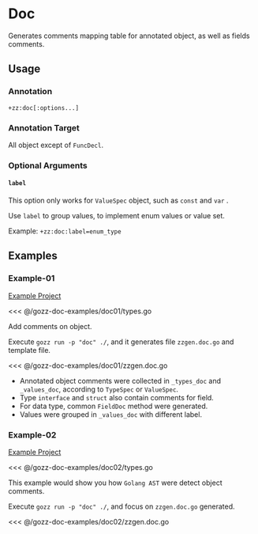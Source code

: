 # Doc

Generates comments mapping table for annotated object, as well as fields comments.

## Usage

### Annotation

`+zz:doc[:options...]`

### Annotation Target

All object except of `FuncDecl`.

### Optional Arguments

#### `label`

This option only works for `ValueSpec` object, such as `const` and `var` .

Use `label` to group values, to implement enum values or value set.

Example: `+zz:doc:label=enum_type`

## Examples

### Example-01

[Example Project](https://github.com/go-zing/gozz-doc-examples/tree/main/doc01)

<<< @/gozz-doc-examples/doc01/types.go

Add comments on object.

Execute `gozz run -p "doc" ./`, and it generates file `zzgen.doc.go` and template file.

<<< @/gozz-doc-examples/doc01/zzgen.doc.go

- Annotated object comments were collected in `_types_doc` and `_values_doc`,
  according to `TypeSpec` or `ValueSpec`.
- Type `interface` and `struct` also contain comments for field.
- For data type, common `FieldDoc` method were generated.
- Values were grouped in `_values_doc` with different label.

### Example-02

[Example Project](https://github.com/go-zing/gozz-doc-examples/tree/main/doc02)

<<< @/gozz-doc-examples/doc02/types.go

This example would show you how `Golang AST` were detect object comments.

Execute `gozz run -p "doc" ./`, and focus on `zzgen.doc.go` generated.

<<< @/gozz-doc-examples/doc02/zzgen.doc.go